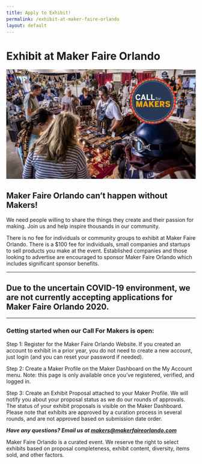 ```yaml
---
title: Apply to Exhibit!
permalink: /exhibit-at-maker-faire-orlando
layout: default
---
```

# Exhibit at Maker Faire Orlando
![Brassroots Leather exhibits at Maker Faire Orlando](/assets/images/cfm_brassroots_exhibit.jpg)

## Maker Faire Orlando can’t happen without Makers!
We need people willing to share the things they create and their passion for making. Join us and help inspire thousands in our community.

There is no fee for individuals or community groups to exhibit at Maker Faire Orlando. There is a $100 fee for individuals, small companies and startups to sell products you make at the event. Established companies and those looking to advertise are encouraged to sponsor Maker Faire Orlando which includes significant sponsor benefits.

---

## Due to the uncertain COVID-19 environment, we are not currently accepting applications for Maker Faire Orlando 2020.

---

### Getting started when our Call For Makers is open:

Step 1: Register for the Maker Faire Orlando Website. If you created an account to exhibit in a prior year, you do not need to create a new account, just login (and you can reset your password if needed).

Step 2: Create a Maker Profile on the Maker Dashboard on the My Account menu. Note: this page is only available once you’ve registered, verified, and logged in.

Step 3: Create an Exhibit Proposal attached to your Maker Profile. We will notify you about your proposal status as we do our rounds of approvals. The status of your exhibit proposals is visible on the Maker Dashboard. Please note that exhibits are approved by a curation process in several rounds, and are not approved based on submission date order.

***Have any questions? Email us at makers@makerfaireorlando.com***

Maker Faire Orlando is a curated event. We reserve the right to select exhibits based on proposal completeness, exhibit content, diversity, items sold, and other factors.
